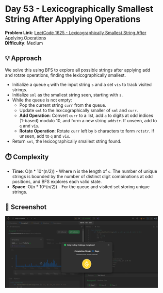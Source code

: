 # Day 53 - Lexicographically Smallest String After Applying Operations

**Problem Link**: [LeetCode 1625 - Lexicographically Smallest String After Applying Operations](https://leetcode.com/problems/lexicographically-smallest-string-after-applying-operations/)  
**Difficulty**: Medium

## 💡 Approach

We solve this using BFS to explore all possible strings after applying add and rotate operations, finding the lexicographically smallest.

- Initialize a queue `q` with the input string `s` and a set `vis` to track visited strings.
- Initialize `sml` as the smallest string seen, starting with `s`.
- While the queue is not empty:
  - Pop the current string `curr` from the queue.
  - Update `sml` to the lexicographically smaller of `sml` and `curr`.
  - **Add Operation**: Convert `curr` to a list, add `a` to digits at odd indices (1-based) modulo 10, and form a new string `addstr`. If unseen, add to `q` and `vis`.
  - **Rotate Operation**: Rotate `curr` left by `b` characters to form `rotstr`. If unseen, add to `q` and `vis`.
- Return `sml`, the lexicographically smallest string found.

## ⏱️ Complexity

- **Time**: O(n * 10^(n/2)) - Where n is the length of `s`. The number of unique strings is bounded by the number of distinct digit combinations at odd positions, and BFS explores each valid state.
- **Space**: O(n * 10^(n/2)) - For the queue and visited set storing unique strings.

## 📸 Screenshot
![Solution Screenshot](screenshot.png)